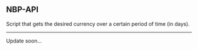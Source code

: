 ## NBP-API

Script that gets the desired currency over a certain period of time (in days).

---------------------------

Update soon...
